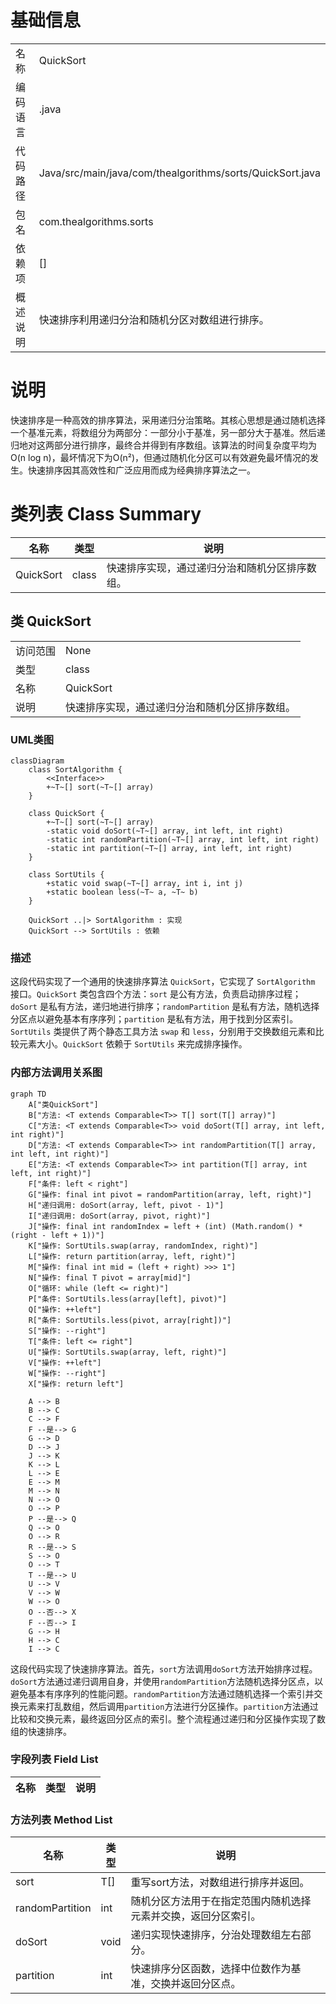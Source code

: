 # 基础信息

|      |      |
|------|------|
| 名称 | QuickSort |
| 编码语言 | .java |
| 代码路径 | Java/src/main/java/com/thealgorithms/sorts/QuickSort.java |
| 包名 | com.thealgorithms.sorts |
| 依赖项 | [] |
| 概述说明 | 快速排序利用递归分治和随机分区对数组进行排序。 |

# 说明

快速排序是一种高效的排序算法，采用递归分治策略。其核心思想是通过随机选择一个基准元素，将数组分为两部分：一部分小于基准，另一部分大于基准。然后递归地对这两部分进行排序，最终合并得到有序数组。该算法的时间复杂度平均为O(n log n)，最坏情况下为O(n²)，但通过随机化分区可以有效避免最坏情况的发生。快速排序因其高效性和广泛应用而成为经典排序算法之一。

# 类列表 Class Summary

| 名称   | 类型  | 说明 |
|-------|------|-------------|
| QuickSort | class | 快速排序实现，通过递归分治和随机分区排序数组。 |



## 类 QuickSort

|      |      |
|------|------|
| 访问范围 | None |
| 类型 | class |
| 名称 | QuickSort |
| 说明 | 快速排序实现，通过递归分治和随机分区排序数组。 |


### UML类图

```mermaid
classDiagram
    class SortAlgorithm {
        <<Interface>>
        +~T~[] sort(~T~[] array)
    }

    class QuickSort {
        +~T~[] sort(~T~[] array)
        -static void doSort(~T~[] array, int left, int right)
        -static int randomPartition(~T~[] array, int left, int right)
        -static int partition(~T~[] array, int left, int right)
    }

    class SortUtils {
        +static void swap(~T~[] array, int i, int j)
        +static boolean less(~T~ a, ~T~ b)
    }

    QuickSort ..|> SortAlgorithm : 实现
    QuickSort --> SortUtils : 依赖
```

### 描述
这段代码实现了一个通用的快速排序算法 `QuickSort`，它实现了 `SortAlgorithm` 接口。`QuickSort` 类包含四个方法：`sort` 是公有方法，负责启动排序过程；`doSort` 是私有方法，递归地进行排序；`randomPartition` 是私有方法，随机选择分区点以避免基本有序序列；`partition` 是私有方法，用于找到分区索引。`SortUtils` 类提供了两个静态工具方法 `swap` 和 `less`，分别用于交换数组元素和比较元素大小。`QuickSort` 依赖于 `SortUtils` 来完成排序操作。


### 内部方法调用关系图

```mermaid
graph TD
    A["类QuickSort"]
    B["方法: <T extends Comparable<T>> T[] sort(T[] array)"]
    C["方法: <T extends Comparable<T>> void doSort(T[] array, int left, int right)"]
    D["方法: <T extends Comparable<T>> int randomPartition(T[] array, int left, int right)"]
    E["方法: <T extends Comparable<T>> int partition(T[] array, int left, int right)"]
    F["条件: left < right"]
    G["操作: final int pivot = randomPartition(array, left, right)"]
    H["递归调用: doSort(array, left, pivot - 1)"]
    I["递归调用: doSort(array, pivot, right)"]
    J["操作: final int randomIndex = left + (int) (Math.random() * (right - left + 1))"]
    K["操作: SortUtils.swap(array, randomIndex, right)"]
    L["操作: return partition(array, left, right)"]
    M["操作: final int mid = (left + right) >>> 1"]
    N["操作: final T pivot = array[mid]"]
    O["循环: while (left <= right)"]
    P["条件: SortUtils.less(array[left], pivot)"]
    Q["操作: ++left"]
    R["条件: SortUtils.less(pivot, array[right])"]
    S["操作: --right"]
    T["条件: left <= right"]
    U["操作: SortUtils.swap(array, left, right)"]
    V["操作: ++left"]
    W["操作: --right"]
    X["操作: return left"]

    A --> B
    B --> C
    C --> F
    F --是--> G
    G --> D
    D --> J
    J --> K
    K --> L
    L --> E
    E --> M
    M --> N
    N --> O
    O --> P
    P --是--> Q
    Q --> O
    O --> R
    R --是--> S
    S --> O
    O --> T
    T --是--> U
    U --> V
    V --> W
    W --> O
    O --否--> X
    F --否--> I
    G --> H
    H --> C
    I --> C
```

这段代码实现了快速排序算法。首先，`sort`方法调用`doSort`方法开始排序过程。`doSort`方法通过递归调用自身，并使用`randomPartition`方法随机选择分区点，以避免基本有序序列的性能问题。`randomPartition`方法通过随机选择一个索引并交换元素来打乱数组，然后调用`partition`方法进行分区操作。`partition`方法通过比较和交换元素，最终返回分区点的索引。整个流程通过递归和分区操作实现了数组的快速排序。

### 字段列表 Field List

| 名称  | 类型  | 说明 |
|-------|-------|------|

### 方法列表 Method List

| 名称  | 类型  | 说明 |
|-------|-------|------|
| sort | T[] | 重写sort方法，对数组进行排序并返回。 |
| randomPartition | int | 随机分区方法用于在指定范围内随机选择元素并交换，返回分区索引。 |
| doSort | void | 递归实现快速排序，分治处理数组左右部分。 |
| partition | int | 快速排序分区函数，选择中位数作为基准，交换并返回分区点。 |




